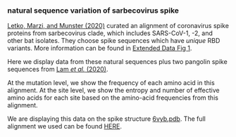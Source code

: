 ### natural sequence variation of sarbecovirus spike

[Letko, Marzi, and Munster (2020)](https://www.nature.com/articles/s41564-020-0688-y) curated an alignment of coronavirus spike proteins from sarbecovirus clade, which includes SARS-CoV-1, -2, and other bat isolates.
They choose spike sequences which have _unique_ RBD variants.
More information can be found in [Extended Data Fig 1](https://www.nature.com/articles/s41564-020-0688-y/figures/6).

Here we display data from these natural sequences plus two pangolin spike sequences from [Lam _et al._ (2020)](https://www.nature.com/articles/s41586-020-2169-0).

At the mutation level, we show the frequency of each amino acid in this alignment.
At the site level, we show the entropy and number of effective amino acids for each site based on the amino-acid frequencies from this alignment.

We are displaying this data on the spike structure [6vyb.pdb](https://www.rcsb.org/structure/6VYB).
The full alignment we used can be found [HERE](github.com/dms-view/).
